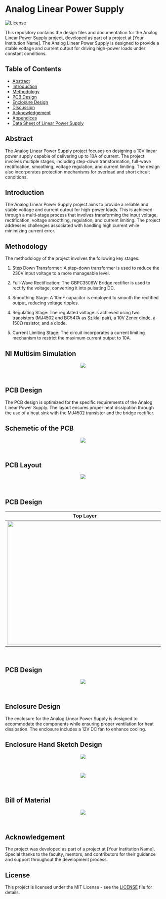 # Analog Linear Power Supply

[![License](https://img.shields.io/badge/license-MIT-blue.svg)](LICENSE)

This repository contains the design files and documentation for the Analog Linear Power Supply project, developed as part of a project at [Your Institution Name]. The Analog Linear Power Supply is designed to provide a stable voltage and current output for driving high-power loads under constant conditions.

## Table of Contents

- [Abstract](#abstract)
- [Introduction](#introduction)
- [Methodology](#methodology)
- [PCB Design](#pcb-design)
- [Enclosure Design](#enclosure-design)
- [Discussion](#discussion)
- [Acknowledgement](#acknowledgement)
- [Appendices](#appendices)
- [Data Sheet of Linear Power Supply](#data-sheet-of-linear-power-supply)

## Abstract

The Analog Linear Power Supply project focuses on designing a 10V linear power supply capable of delivering up to 10A of current. The project involves multiple stages, including step-down transformation, full-wave rectification, smoothing, voltage regulation, and current limiting. The design also incorporates protection mechanisms for overload and short circuit conditions.

## Introduction

The Analog Linear Power Supply project aims to provide a reliable and stable voltage and current output for high-power loads. This is achieved through a multi-stage process that involves transforming the input voltage, rectification, voltage smoothing, regulation, and current limiting. The project addresses challenges associated with handling high current while minimizing current error.

## Methodology

The methodology of the project involves the following key stages:

1. Step Down Transformer: A step-down transformer is used to reduce the 230V input voltage to a more manageable level.

2. Full-Wave Rectification: The GBPC3506W Bridge rectifier is used to rectify the voltage, converting it into pulsating DC.

3. Smoothing Stage: A 10mF capacitor is employed to smooth the rectified output, reducing voltage ripples.

4. Regulating Stage: The regulated voltage is achieved using two transistors (MJ4502 and BC547A as Sziklai pair), a 10V Zener diode, a 150Ω resistor, and a diode.

5. Current Limiting Stage: The circuit incorporates a current limiting mechanism to restrict the maximum current output to 10A.

## NI Multisim Simulation

<p align="center"><img src="https://github.com/MB-Shihab-Aaqil-Ahamed/Analog-Linear-Power-Supply/blob/master/Images/NIMultisim Simulation.png"></p>
<br>

## PCB Design

The PCB design is optimized for the specific requirements of the Analog Linear Power Supply. The layout ensures proper heat dissipation through the use of a heat sink with the MJ4502 transistor and the bridge rectifier.

## Schemetic of the PCB
<p align="center"><img src="https://github.com/MB-Shihab-Aaqil-Ahamed/Analog-Linear-Power-Supply/blob/master/Images/Schematic.jpg" ></p>
<br>

## PCB Layout
<p align="center"><img src="https://github.com/MB-Shihab-Aaqil-Ahamed/Analog-Linear-Power-Supply/blob/master/Images/PCB Layout.png" ></p>
<br>

## PCB Design

Top Layer                  |  Bottom Layer               
:-------------------------:|:-------------------------:
<img src="https://github.com/MB-Shihab-Aaqil-Ahamed/Analog-Linear-Power-Supply/blob/master/Images/Top PCB Design.png" width="500" height="400"> | <img src="https://github.com/MB-Shihab-Aaqil-Ahamed/Analog-Linear-Power-Supply/blob/master/Images/Bottom PCB Design.png" width="500" height="400"> 
<br>

## PCB Design

<p align="center"><img src="https://github.com/MB-Shihab-Aaqil-Ahamed/Analog-Linear-Power-Supply/blob/master/Images/PCB Design.png" ></p>
<br>


## Enclosure Design

The enclosure for the Analog Linear Power Supply is designed to accommodate the components while ensuring proper ventilation for heat dissipation. The enclosure includes a 12V DC fan to enhance cooling.

## Enclosure Hand Sketch Design

<p align="center"><img src="https://github.com/MB-Shihab-Aaqil-Ahamed/Analog-Linear-Power-Supply/blob/master/Images/Enclosure Design.jpg" ></p>
<br>
<p align="center"><img src="https://github.com/MB-Shihab-Aaqil-Ahamed/Analog-Linear-Power-Supply/blob/master/Images/Product Design.jpg" ></p>
<br>

## Bill of Material

<p align="center"><img src="https://github.com/MB-Shihab-Aaqil-Ahamed/Analog-Linear-Power-Supply/blob/master/Images/Bill_of_Matrials.png" ></p>
<br>

## Acknowledgement

The project was developed as part of a project at [Your Institution Name]. Special thanks to the faculty, mentors, and contributors for their guidance and support throughout the development process.

## License

This project is licensed under the MIT License - see the [LICENSE](LICENSE) file for details.
